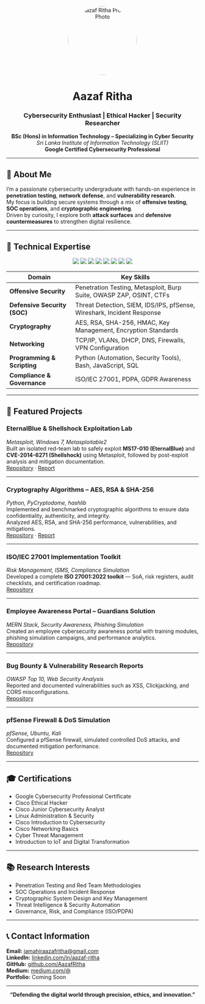 <!-- Profile Header -->
<p align="center">
  <img src="https://github.com/AazafRitha/AazafRitha/blob/main/AazafRitha/profile.jpg" width="180" height="180" style="border-radius:50%; object-fit:cover;" alt="Aazaf Ritha Profile Photo"/>
</p>

<h1 align="center">Aazaf Ritha</h1>
<h3 align="center">Cybersecurity Enthusiast | Ethical Hacker | Security Researcher</h3>

<p align="center">
  <strong>BSc (Hons) in Information Technology – Specializing in Cyber Security</strong><br>
  <em>Sri Lanka Institute of Information Technology (SLIIT)</em><br>
  <strong>Google Certified Cybersecurity Professional</strong>
</p>

---

## 🧭 About Me
I’m a passionate cybersecurity undergraduate with hands-on experience in **penetration testing**, **network defense**, and **vulnerability research**.  
My focus is building secure systems through a mix of **offensive testing**, **SOC operations**, and **cryptographic engineering**.  
Driven by curiosity, I explore both **attack surfaces** and **defensive countermeasures** to strengthen digital resilience.

---

## 🧰 Technical Expertise

<p align="center">
  <img src="https://img.shields.io/badge/Linux-000000?style=for-the-badge&logo=linux&logoColor=white"/>
  <img src="https://img.shields.io/badge/Kali%20Linux-268BEE?style=for-the-badge&logo=kalilinux&logoColor=white"/>
  <img src="https://img.shields.io/badge/Python-14354C?style=for-the-badge&logo=python&logoColor=white"/>
  <img src="https://img.shields.io/badge/Bash-121011?style=for-the-badge&logo=gnu-bash&logoColor=white"/>
  <img src="https://img.shields.io/badge/Metasploit-0078D6?style=for-the-badge&logo=metasploit&logoColor=white"/>
  <img src="https://img.shields.io/badge/Wireshark-1679A7?style=for-the-badge&logo=wireshark&logoColor=white"/>
  <img src="https://img.shields.io/badge/Nmap-005C84?style=for-the-badge&logo=nmap&logoColor=white"/>
  <img src="https://img.shields.io/badge/GitHub-181717?style=for-the-badge&logo=github&logoColor=white"/>
</p>

| **Domain** | **Key Skills** |
|-------------|----------------|
| **Offensive Security** | Penetration Testing, Metasploit, Burp Suite, OWASP ZAP, OSINT, CTFs |
| **Defensive Security (SOC)** | Threat Detection, SIEM, IDS/IPS, pfSense, Wireshark, Incident Response |
| **Cryptography** | AES, RSA, SHA-256, HMAC, Key Management, Encryption Standards |
| **Networking** | TCP/IP, VLANs, DHCP, DNS, Firewalls, VPN Configuration |
| **Programming & Scripting** | Python (Automation, Security Tools), Bash, JavaScript, SQL |
| **Compliance & Governance** | ISO/IEC 27001, PDPA, GDPR Awareness |

---

## 🧪 Featured Projects

### EternalBlue & Shellshock Exploitation Lab  
*Metasploit, Windows 7, Metasploitable2*  
Built an isolated red-team lab to safely exploit **MS17-010 (EternalBlue)** and **CVE-2014-6271 (Shellshock)** using Metasploit, followed by post-exploit analysis and mitigation documentation.  
[Repository](https://github.com/<your-username>/eternalblue-shellshock-lab) · [Report](https://github.com/<your-username>/eternalblue-shellshock-lab/blob/main/report/EternalBlue_Shellshock_Report_v1.pdf)

---

### Cryptography Algorithms – AES, RSA & SHA-256  
*Python, PyCryptodome, hashlib*  
Implemented and benchmarked cryptographic algorithms to ensure data confidentiality, authenticity, and integrity.  
Analyzed AES, RSA, and SHA-256 performance, vulnerabilities, and mitigations.  
[Repository](https://github.com/<your-username>/cryptography-aes-rsa-sha256) · [Report](https://github.com/<your-username>/cryptography-aes-rsa-sha256/blob/main/report/Cryptography_Report.pdf)

---

### ISO/IEC 27001 Implementation Toolkit  
*Risk Management, ISMS, Compliance Simulation*  
Developed a complete **ISO 27001:2022 toolkit** — SoA, risk registers, audit checklists, and certification roadmap.  
[Repository](https://github.com/<your-username>/iso27001-toolkit)

---

### Employee Awareness Portal – Guardians Solution  
*MERN Stack, Security Awareness, Phishing Simulation*  
Created an employee cybersecurity awareness portal with training modules, phishing simulation campaigns, and performance analytics.  
[Repository](https://github.com/<your-username>/guardians-awareness-portal)

---

### Bug Bounty & Vulnerability Research Reports  
*OWASP Top 10, Web Security Analysis*  
Reported and documented vulnerabilities such as XSS, Clickjacking, and CORS misconfigurations.  
[Repository](https://github.com/AazafRitha/bug-bounty-reports)

---

### pfSense Firewall & DoS Simulation  
*pfSense, Ubuntu, Kali*  
Configured a pfSense firewall, simulated controlled DoS attacks, and documented mitigation performance.  
[Repository](https://github.com/<your-username>/pfsense-dos-simulation)

---

## 🎓 Certifications
- Google Cybersecurity Professional Certificate  
- Cisco Ethical Hacker  
- Cisco Junior Cybersecurity Analyst  
- Linux Administration & Security  
- Cisco Introduction to Cybersecurity  
- Cisco Networking Basics  
- Cyber Threat Management  
- Introduction to IoT and Digital Transformation  

---

## 📚 Research Interests
- Penetration Testing and Red Team Methodologies  
- SOC Operations and Incident Response  
- Cryptographic System Design and Key Management  
- Threat Intelligence & Security Automation  
- Governance, Risk, and Compliance (ISO/PDPA)

---

## 📞 Contact Information
**Email:** [jamahiraazafritha@gmail.com](mailto:jamahiraazafritha@gmail.com)  
**LinkedIn:** [linkedin.com/in/aazaf-ritha](https://linkedin.com/in/aazaf-ritha)  
**GitHub:** [github.com/AazafRitha](https://github.com/AazafRitha)  
**Medium:** [medium.com/@<your-medium-handle>](https://medium.com/@<your-medium-handle>)  
**Portfolio:** Coming Soon  

---

<p align="center"><strong>“Defending the digital world through precision, ethics, and innovation.”</strong></p>
